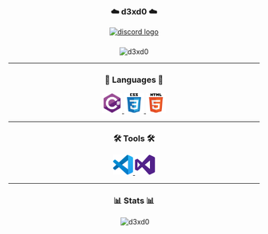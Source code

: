 ### <p align="center">☁️ d3xd0 ☁️</p>
<p align= "center">
  <div">
  <a href="d3n1z0x" target="_blank">
    <img src="https://raw.githubusercontent.com/maurodesouza/profile-readme-generator/master/src/assets/icons/social/discord/default.svg" width="52" height="40" alt="discord logo"  />
  </a>
</div>

###
  <p align="center"> <img src="https://komarev.com/ghpvc/?username=d3xd0&label=Profile%20views&color=0e75b6&style=flat" alt="d3xd0" /> </p>
</p>

-----

### <p align="center">📜 Languages 📜</p>
<p align= "center">
  <a href="https://learn.microsoft.com/en-us/dotnet/csharp" target="_blank" rel="noreferrer">
    <img src="https://raw.githubusercontent.com/devicons/devicon/master/icons/csharp/csharp-original.svg" alt="csharp" width="40" height="40">
  </a>
<a href="https://www.w3schools.com/css/" target="_blank" rel="noreferrer"> <img src="https://raw.githubusercontent.com/devicons/devicon/master/icons/css3/css3-original-wordmark.svg" alt="css3" width="40" height="40"/> </a> <a href="https://www.w3.org/html/" target="_blank" rel="noreferrer"> <img src="https://raw.githubusercontent.com/devicons/devicon/master/icons/html5/html5-original-wordmark.svg" alt="html5" width="40" height="40"/> </a> </p>

</p>

-----

### <p align="center">🛠 Tools 🛠</p>
<p align="center">
  <a href="https://code.visualstudio.com" target="_blank" rel="noreferrer">
    <img src="https://raw.githubusercontent.com/devicons/devicon/master/icons/vscode/vscode-original.svg" alt="vscode" width="40" height="40">
  </a>
  <a href="https://visualstudio.microsoft.com" target="_blank" rel="noreferrer">
    <img src="https://raw.githubusercontent.com/devicons/devicon/master/icons/visualstudio/visualstudio-plain.svg" alt="visualstudio" width="40" height="40">
  </a>
</p>

-----

### <p align="center">📊 Stats 📊</p>
<div align= "center">
  <p>&nbsp;<img align="center" src="https://github-readme-stats.vercel.app/api?username=d3xd0&show_icons=true&theme=dark&locale=en" alt="d3xd0" /></p>
  </div>
